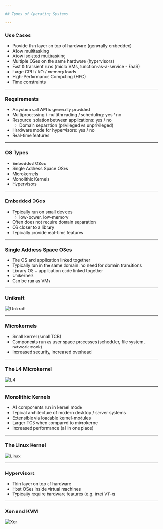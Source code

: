 ```yaml
---

## Types of Operating Systems

---
```


### Use Cases

* Provide thin layer on top of hardware (generally embedded)
* Allow multitasking
* Allow isolated multitasking
* Multiple OSes on the same hardware (hypervisors)
* Fast & transient runs (micro VMs, function-as-a-service - FaaS)
* Large CPU / I/O / memory loads
* High-Performance Computing (HPC)
* Time constraints

----

### Requirements

* A system call API is generally provided
* Multiprocessing / multithreading / scheduling: yes / no
* Resource isolation between applications: yes / no
  * Domain separation (privileged vs unprivileged)
* Hardware mode for hypervisors: yes / no
* Real-time features

---

### OS Types

* Embedded OSes
* Single Address Space OSes
* Microkernels
* Monolithic Kernels
* Hypervisors

----

### Embedded OSes

* Typically run on small devices
  * low-power, low-memory
* Often does not require domain separation
* OS closer to a library
* Typically provide real-time features

----

### Single Address Space OSes

* The OS and application linked together
* Typically run in the same domain: no need for domain transitions
* Library OS + application code linked together
* Unikernels
* Can be run as VMs

----

### Unikraft

![Unikraft](media/unikraft.png)
<!-- https://www.usenix.org/publications/loginonline/unikraft-and-coming-age-unikernels -->

----

### Microkernels

* Small kernel (small TCB)
* Components run as user space processes (scheduler, file system, network stack)
* Increased security, increased overhead

----

### The L4 Microkernel

![L4](media/l4.png)
<!-- https://www.researchgate.net/figure/Nizza-Security-Architecture-The-picture-illustrates-the-overall-architecture-of-Nizza_fig1_233765184 -->

----

### Monolithic Kernels

* All components run in kernel mode
* Typical architecture of modern desktop / server systems
* Extensible via loadable kernel-modules
* Larger TCB when compared to microkernel
* Increased performance (all in one place)

----

### The Linux Kernel

![Linux](media/linux-kernel.png)
<!-- https://linux-kernel-labs.github.io/refs/heads/master/lectures/arch.html -->

----

### Hypervisors

* Thin layer on top of hardware
* Host OSes inside virtual machines
* Typically require hardware features (e.g. Intel VT-x)

----

### Xen and KVM

![Xen](media/xen-kvm.jpeg)
<!-- https://medium.com/@saisarathchandrap/virtualisation-at-alibaba-cloud-b20dea72efa1 -->
